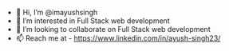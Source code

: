 - 👋 Hi, I’m @imayushsingh
- 👀 I’m interested in Full Stack web development
- 💞 I’m looking to collaborate on Full Stack web development
- 📫 Reach me at - https://www.linkedin.com/in/ayush-singh23/

<!---
imayushsingh/imayushsingh is a ✨ special ✨ repository because its `README.md` (this file) appears on your GitHub profile.
You can click the Preview link to take a look at your changes.
--->
